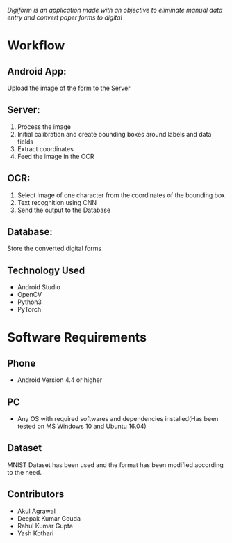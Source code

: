 *﻿Digiform is an application made with an objective to eliminate manual data entry and convert paper forms to digital*


# Workflow
## Android App:
Upload the image of the form to the Server

## Server:
1. Process the image
2. Initial calibration and create bounding boxes around labels and data fields
3. Extract coordinates
4. Feed the image in the OCR

## OCR:
1. Select image of one character from the coordinates of the bounding box
2. Text recognition using CNN
3. Send the output to the Database

## Database:
Store the converted digital forms


Technology Used
---------------------------------------------------------------------------------------
* Android Studio
* OpenCV
* Python3
* PyTorch


# Software Requirements
## Phone
* Android Version 4.4 or higher
## PC
* Any OS with required softwares and dependencies installed(Has been tested on MS Windows 10 and Ubuntu 16.04)


Dataset
---------------------------------------------------------------------------------------
MNIST Dataset has been used and the format has been modified according to the need.


Contributors
---------------------------------------------------------------------------------------
* Akul Agrawal
* Deepak Kumar Gouda
* Rahul Kumar Gupta
* Yash Kothari
